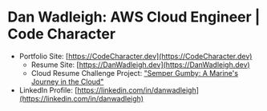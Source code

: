# Dan Wadleigh: AWS Cloud Engineer | Code Character
- Portfolio Site: [https://CodeCharacter.dev](https://CodeCharacter.dev)
    - Resume Site: [https://DanWadleigh.dev](https://DanWadleigh.dev)
    - Cloud Resume Challenge Project: ["Semper Gumby: A Marine's Journey in the Cloud"](https://codecharacter.dev/semper-gumby-a-marines-journey-in-the-cloud)
- LinkedIn Profile: [https://linkedin.com/in/danwadleigh](https://linkedin.com/in/danwadleigh)

<!--
**codecharacter/codecharacter** is a ✨ _special_ ✨ repository because its `README.md` (this file) appears on your GitHub profile.

Here are some ideas to get you started:

- 🔭 I’m currently working on ...
- 🌱 I’m currently learning ...
- 👯 I’m looking to collaborate on ...
- 🤔 I’m looking for help with ...
- 💬 Ask me about ...
- 📫 How to reach me: ...
- 😄 Pronouns: ...
- ⚡ Fun fact: ...
-->
